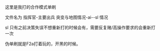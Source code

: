 这里是我打的合作模式单刷

文件名为 指挥官-主要出兵 突变与地图情况-ai--sl 情况

sl 只有之前决策失误不想重新打的时候会有，需要反复赌/高操作要求的会重新打一次

伪单刷就是F2a打着玩的，开黑的时候。
